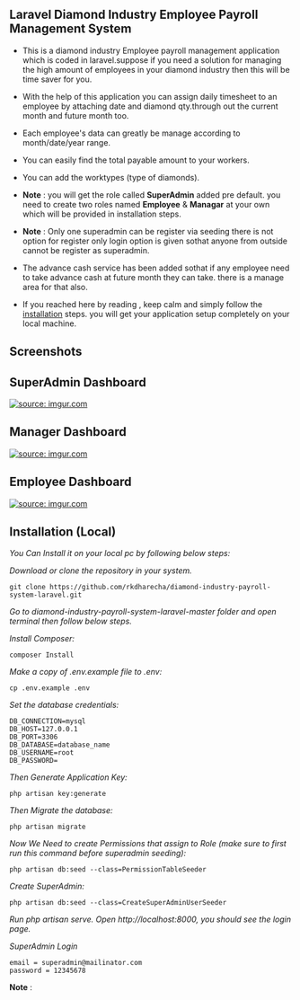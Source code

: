 ## Laravel Diamond Industry Employee Payroll Management System
 
- This is a diamond industry Employee payroll management application which is coded in laravel.suppose if you need a solution for managing the high amount of employees in your diamond industry then this will be time saver for you.

- With the help of this application you can assign daily timesheet to an employee by attaching date and diamond qty.through out the current month and future month too.

- Each employee's data can greatly be manage according to month/date/year range.

- You can easily find the total payable amount to your workers.

- You can add the worktypes (type of diamonds).

- **Note** : you will get the role called **SuperAdmin** added pre default. you need to create two roles named **Employee** &  **Managar** at your own which will be provided in installation steps.

- **Note** : Only one superadmin can be register via seeding there is not option for register only login option is given sothat anyone from outside cannot be register as superadmin.

- The advance cash service has been added sothat if any employee need to take advance cash at future month they can take. there is a manage area for that also.

- If you reached here by reading , keep calm and simply follow the <a href="#installation-local">installation</a> steps. you will get your application setup completely on your local machine.

## Screenshots

## SuperAdmin Dashboard
<a href="https://i.imgur.com/LH4MeEV.png?1"><img src="https://i.imgur.com/LH4MeEV.png?1" title="source: imgur.com" /></a><br>

## Manager Dashboard
<a href="https://i.imgur.com/JKbFqDs.png?1"><img src="https://i.imgur.com/JKbFqDs.png?1" title="source: imgur.com" /></a><br>

## Employee Dashboard
<a href="https://i.imgur.com/Euc5s01.png?1"><img src="https://i.imgur.com/Euc5s01.png?1" title="source: imgur.com" /></a><br>

## Installation (Local)

*You Can Install it on your local pc by following below steps:*

*Download or clone the repository in your system.*

```
git clone https://github.com/rkdharecha/diamond-industry-payroll-system-laravel.git
```

*Go to diamond-industry-payroll-system-laravel-master folder and open terminal then follow below steps.*

*Install Composer:*
```
composer Install
```

*Make a copy of .env.example file to .env:*
```
cp .env.example .env
```

*Set the database credentials:*
```
DB_CONNECTION=mysql
DB_HOST=127.0.0.1
DB_PORT=3306
DB_DATABASE=database_name
DB_USERNAME=root
DB_PASSWORD=
```

*Then Generate Application Key:*
```
php artisan key:generate
```

*Then Migrate the database:*
```
php artisan migrate
```

*Now We Need to create Permissions that assign to Role (make sure to first run this command before superadmin seeding):*
```
php artisan db:seed --class=PermissionTableSeeder
``` 

*Create SuperAdmin:*
```
php artisan db:seed --class=CreateSuperAdminUserSeeder
```

*Run php artisan serve. Open http://localhost:8000, you should see the login page.*

*SuperAdmin Login*
```
email = superadmin@mailinator.com 
password = 12345678
```

**Note** :


 
